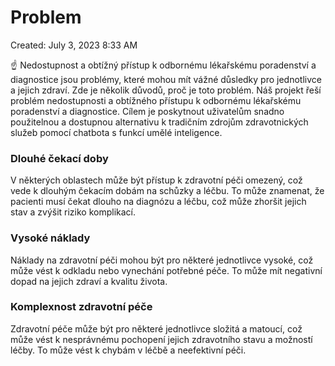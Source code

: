 # Problem

Created: July 3, 2023 8:33 AM

<aside>
☝ Nedostupnost a obtížný přístup k odbornému lékařskému poradenství a diagnostice jsou problémy, které mohou mít vážné důsledky pro jednotlivce a jejich zdraví. Zde je několik důvodů, proč je toto problém.
Náš projekt řeší problém nedostupnosti a obtížného přístupu k odbornému lékařskému poradenství a diagnostice. Cílem je poskytnout uživatelům snadno použitelnou a dostupnou alternativu k tradičním zdrojům zdravotnických služeb pomocí chatbota s funkcí umělé inteligence.

</aside>

### Dlouhé čekací doby

V některých oblastech může být přístup k zdravotní péči omezený, což vede k dlouhým čekacím dobám na schůzky a léčbu. To může znamenat, že pacienti musí čekat dlouho na diagnózu a léčbu, což může zhoršit jejich stav a zvýšit riziko komplikací.

### Vysoké náklady

Náklady na zdravotní péči mohou být pro některé jednotlivce vysoké, což může vést k odkladu nebo vynechání potřebné péče. To může mít negativní dopad na jejich zdraví a kvalitu života.

### Komplexnost zdravotní péče

Zdravotní péče může být pro některé jednotlivce složitá a matoucí, což může vést k nesprávnému pochopení jejich zdravotního stavu a možností léčby. To může vést k chybám v léčbě a neefektivní péči.